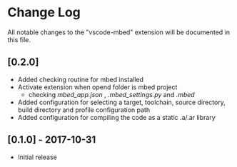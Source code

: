 # Change Log
All notable changes to the "vscode-mbed" extension will be documented in this file.

## [0.2.0]
- Added checking routine for mbed installed
- Activate extension when opend folder is mbed project
  - checking *mbed_app.json* , *.mbed_settings.py* and *.mbed* 
- Added configuration for selecting a target, toolchain, source directory, build directory and profile configuration path
- Added configuration for compiling the code as a static .a/.ar library

## [0.1.0] - 2017-10-31
- Initial release